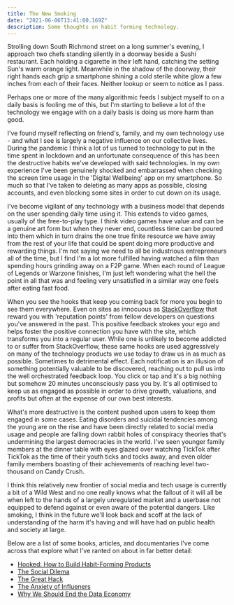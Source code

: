 ```yaml
---
title: The New Smoking
date: "2021-06-06T13:41:00.169Z"
description: Some thoughts on habit forming technology.
---
```


Strolling down South Richmond street on a long summer's evening, I approach two chefs standing silently in a doorway beside a Sushi restaurant. Each holding a cigarette in their left hand, catching the setting Sun's warm orange light. Meanwhile in the shadow of the doorway, their right hands each grip a smartphone shining a cold sterile white glow a few inches from each of their faces. Neither lookup or seem to notice as I pass.

Perhaps one or more of the many algorithmic feeds I subject myself to on a daily basis is fooling me of this, but I'm starting to believe a lot of the technology we engage with on a daily basis is doing us more harm than good.

I've found myself reflecting on friend's, family, and my own technology use - and what I see is largely a negative influence on our collective lives. During the pandemic I think a lot of us turned to technology to put in the time spent in lockdown and an unfortunate consequence of this has been the destructive habits we've developed with said technologies. In my own experience I've been genuinely shocked and embarrassed when checking the screen time usage in the 'Digital Wellbeing' app on my smartphone. So much so that I've taken to deleting as many apps as possible, closing accounts, and even blocking some sites in order to cut down on its usage.

I've become vigilant of any technology with a business model that depends on the user spending daily time using it. This extends to video games, usually of the free-to-play type. I think video games have value and can be a genuine art form but when they never end, countless time can be poured into them which in turn drains the one true finite resource we have away from the rest of your life that could be spent doing more productive and rewarding things. I'm not saying we need to all be industrious entrepreneurs all of the time, but I find I'm a lot more fulfilled having watched a film than spending hours grinding away on a F2P game. When each round of League of Legends or Warzone finishes, I'm just left wondering what the hell the point in all that was and feeling very unsatisfied in a similar way one feels after eating fast food.

When you see the hooks that keep you coming back for more you begin to see them everywhere. Even on sites as innocuous as [StackOverflow](https://stackoverflow.com) that reward you with 'reputation points' from fellow developers on questions you've answered in the past. This positive feedback strokes your ego and helps foster the positive connection you have with the site, which transforms you into a regular user. While one is unlikely to become addicted to or suffer from StackOverflow, these same hooks are used aggressively on many of the technology products we use today to draw us in as much as possible. Sometimes to detrimental effect. Each notification is an illusion of something potentially valuable to be discovered, reaching out to pull us into the well orchestrated feedback loop. You click or tap and it's a big nothing but somehow 20 minutes unconsciously pass you by. It's all optimised to keep us as engaged as possible in order to drive growth, valuations, and profits but often at the expense of our own best interests.

What's more destructive is the content pushed upon users to keep them engaged in some cases. Eating disorders and suicidal tendencies among the young are on the rise and have been directly related to social media usage and people are falling down rabbit holes of conspiracy theories that's undermining the largest democracies in the world. I've seen younger family members at the dinner table with eyes glazed over watching TickTok after TickTok as the time of their youth ticks and tocks away, and even older family members boasting of their achievements of reaching level two-thousand on Candy Crush.

I think this relatively new frontier of social media and tech usage is currently a bit of a Wild West and no one really knows what the fallout of it will all be when left to the hands of a largely unregulated market and a userbase not equipped to defend against or even aware of the potential dangers. Like smoking, I think in the future we'll look back and scoff at the lack of understanding of the harm it's having and will have had on public health and society at large.

Below are a list of some books, articles, and documentaries I've come across that explore what I've ranted on about in far better detail:

- [Hooked: How to Build Habit-Forming Products](https://www.amazon.com/Hooked-How-Build-Habit-Forming-Products/dp/1591847788)
- [The Social Dilema](https://www.youtube.com/watch?v=uaaC57tcci0)
- [The Great Hack](https://www.youtube.com/watch?v=iX8GxLP1FHo)
- [The Anxiety of Influeners](https://harpers.org/archive/2021/06/tiktok-house-collab-house-the-anxiety-of-influencers/)
- [Why We Should End the Data Economy](https://thereboot.com/why-we-should-end-the-data-economy/)
